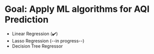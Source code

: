 # Goal: Apply ML algorithms for AQI Prediction

- Linear Regression (✔️)
- Lasso Regression  (--in progress--)
- Decision Tree Regressor